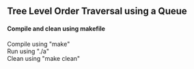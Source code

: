 ## Tree Level Order Traversal using a Queue

#### Compile and clean using makefile 
  Compile using "make"  
  Run using "./a"  
  Clean using "make clean"
